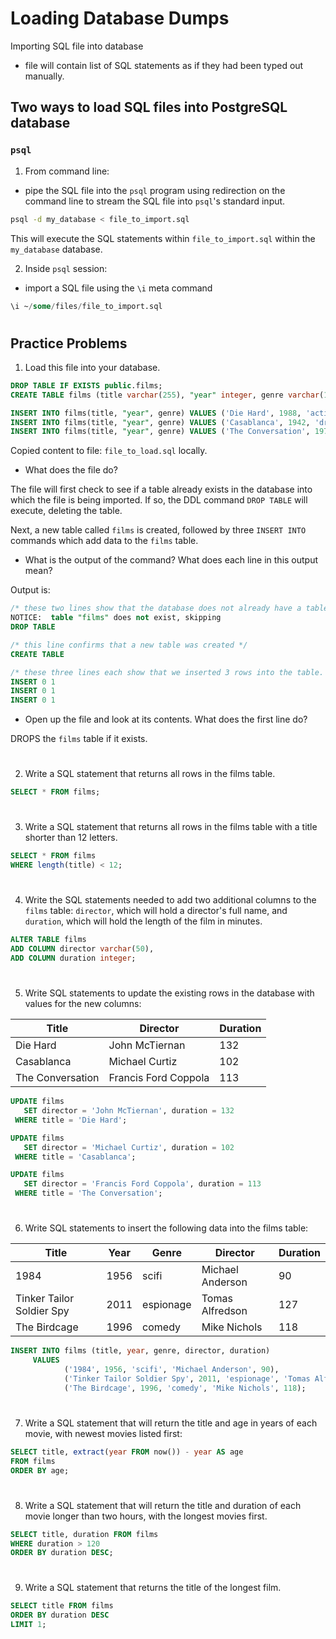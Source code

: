 # Loading Database Dumps

Importing SQL file into database
  - file will contain list of SQL statements as if they had been typed out manually. 

## Two ways to load SQL files into PostgreSQL database

### `psql`

1. From command line:
  - pipe the SQL file into the `psql` program using redirection on the command line to stream the SQL file into `psql`'s standard input. 

```zsh
psql -d my_database < file_to_import.sql
```
This will execute the SQL statements within `file_to_import.sql` within the `my_database` database.


2. Inside `psql` session:
  - import a SQL file using the `\i` meta command

```sql
\i ~/some/files/file_to_import.sql
```

#
#

## Practice Problems

1. Load this file into your database.

```sql
DROP TABLE IF EXISTS public.films;
CREATE TABLE films (title varchar(255), "year" integer, genre varchar(100));

INSERT INTO films(title, "year", genre) VALUES ('Die Hard', 1988, 'action');  
INSERT INTO films(title, "year", genre) VALUES ('Casablanca', 1942, 'drama');  
INSERT INTO films(title, "year", genre) VALUES ('The Conversation', 1974, 'thriller');  
```

Copied content to file: `file_to_load.sql` locally. 

- What does the file do?

The file will first check to see if a table already exists in the database into which the file is being imported. If so, the DDL command `DROP TABLE` will execute, deleting the table. 

Next, a new table called `films` is created, followed by three `INSERT INTO` commands which add data to the `films` table. 

- What is the output of the command? What does each line in this output mean?

Output is: 
```sql
/* these two lines show that the database does not already have a table called "films", so the DROP TABLE command is skipped. */
NOTICE:  table "films" does not exist, skipping
DROP TABLE

/* this line confirms that a new table was created */
CREATE TABLE

/* these three lines each show that we inserted 3 rows into the table. The 0 indicates the number of rows that were updated, and the 1 indicates the number of rows added by the statement. This shows that we had three separate INSERT statements which added one new row each to the table. */
INSERT 0 1
INSERT 0 1
INSERT 0 1
```

- Open up the file and look at its contents. What does the first line do?

DROPS the `films` table if it exists.


#

2. Write a SQL statement that returns all rows in the films table.

```sql
SELECT * FROM films;
```

#

3. Write a SQL statement that returns all rows in the films table with a title shorter than 12 letters.

```sql
SELECT * FROM films
WHERE length(title) < 12;
```
# 

4. Write the SQL statements needed to add two additional columns to the `films` table: `director`, which will hold a director's full name, and `duration`, which will hold the length of the film in minutes.

```sql
ALTER TABLE films
ADD COLUMN director varchar(50), 
ADD COLUMN duration integer;
```

#

5. Write SQL statements to update the existing rows in the database with values for the new columns:

| Title            | Director             | Duration |
|------------------|----------------------|----------|
| Die Hard         | John McTiernan       | 132      |
| Casablanca       | Michael Curtiz       | 102      |
| The Conversation | Francis Ford Coppola | 113      |


```sql
UPDATE films
   SET director = 'John McTiernan', duration = 132
 WHERE title = 'Die Hard';

UPDATE films
   SET director = 'Michael Curtiz', duration = 102
 WHERE title = 'Casablanca';

UPDATE films
   SET director = 'Francis Ford Coppola', duration = 113
 WHERE title = 'The Conversation';
```

#

6. Write SQL statements to insert the following data into the films table:

| Title                      | Year | Genre     | Director          | Duration |
|----------------------------|------|-----------|-------------------|----------|
| 1984                       | 1956 | scifi     | Michael Anderson  | 90       |
| Tinker Tailor Soldier Spy  | 2011 | espionage | Tomas Alfredson   | 127      |
| The Birdcage               | 1996 | comedy    | Mike Nichols      | 118      |


```sql
INSERT INTO films (title, year, genre, director, duration)
     VALUES 
            ('1984', 1956, 'scifi', 'Michael Anderson', 90),
            ('Tinker Tailor Soldier Spy', 2011, 'espionage', 'Tomas Alfredson', 127),
            ('The Birdcage', 1996, 'comedy', 'Mike Nichols', 118);
```

#

7. Write a SQL statement that will return the title and age in years of each movie, with newest movies listed first:

```sql
SELECT title, extract(year FROM now()) - year AS age
FROM films
ORDER BY age;
```

#

8. Write a SQL statement that will return the title and duration of each movie longer than two hours, with the longest movies first.

```sql
SELECT title, duration FROM films
WHERE duration > 120
ORDER BY duration DESC;
```

#

9. Write a SQL statement that returns the title of the longest film.

```sql
SELECT title FROM films
ORDER BY duration DESC
LIMIT 1;
```
#
#
